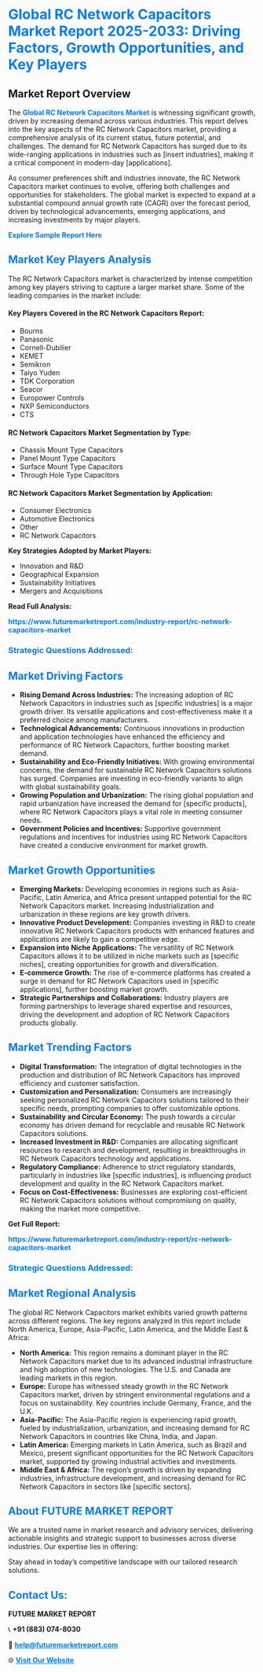 <h1 style="color: #007BFF;">Global RC Network Capacitors Market Report 2025-2033: Driving Factors, Growth Opportunities, and Key Players</h1>

<section id="overview">
<h2>Market Report Overview</h2>
<p>The <a href="https://www.futuremarketreport.com/industry-report/rc-network-capacitors-market" style="color: #007BFF; text-decoration: none;"><strong>Global RC Network Capacitors Market</strong></a> is witnessing significant growth, driven by increasing demand across various industries. This report delves into the key aspects of the RC Network Capacitors market, providing a comprehensive analysis of its current status, future potential, and challenges. The demand for RC Network Capacitors has surged due to its wide-ranging applications in industries such as [insert industries], making it a critical component in modern-day [applications].</p>
<p>As consumer preferences shift and industries innovate, the RC Network Capacitors market continues to evolve, offering both challenges and opportunities for stakeholders. The global market is expected to expand at a substantial compound annual growth rate (CAGR) over the forecast period, driven by technological advancements, emerging applications, and increasing investments by major players.</p>
</section>

<section id="overview">
<p><a href="https://www.futuremarketreport.com/request-sample/reportId=113284" style="color: #007BFF; text-decoration: none;"><strong>Explore Sample Report Here</strong></a></p>
</section>

<section id="key-players">
<h2 style="color: #007BFF;">Market Key Players Analysis</h2>
<p>The RC Network Capacitors market is characterized by intense competition among key players striving to capture a larger market share. Some of the leading companies in the market include:</p>
<h4>Key Players Covered in the RC Network Capacitors Report:</h4>
<ul><li>Bourns</li><li>Panasonic</li><li>Cornell-Dubilier</li><li>KEMET</li><li>Semikron</li><li>Taiyo Yuden</li><li>TDK Corporation</li><li>Seacor</li><li>Europower Controls</li><li>NXP Semiconductors</li><li>CTS</li></ul>
<h4>RC Network Capacitors Market Segmentation by Type:</h4>
<ul><li>Chassis Mount Type Capacitors</li><li>Panel Mount Type Capacitors</li><li>Surface Mount Type Capacitors</li><li>Through Hole Type Capacitors</li></ul>

<h4>RC Network Capacitors Market Segmentation by Application:</h4>
<ul><li>Consumer Electronics</li><li>Automotive Electronics</li><li>Other</li><li>RC Network Capacitors</li></ul>
<p><strong>Key Strategies Adopted by Market Players:</strong></p>
<ul>
<li>Innovation and R&D</li>
<li>Geographical Expansion</li>
<li>Sustainability Initiatives</li>
<li>Mergers and Acquisitions</li>
</ul>
</section>

<section>
<p><strong>Read Full Analysis: </strong></p><a href="https://www.futuremarketreport.com/industry-report/rc-network-capacitors-market" style="color: #007BFF; text-decoration: none;"><strong>https://www.futuremarketreport.com/industry-report/rc-network-capacitors-market</strong></a>
<h3 style="color: #007BFF;">Strategic Questions Addressed:</h3>
</section>

<section id="driving-factors">
<h2 style="color: #007BFF;">Market Driving Factors</h2>
<ul>
<li><strong>Rising Demand Across Industries:</strong> The increasing adoption of RC Network Capacitors in industries such as [specific industries] is a major growth driver. Its versatile applications and cost-effectiveness make it a preferred choice among manufacturers.</li>
<li><strong>Technological Advancements:</strong> Continuous innovations in production and application technologies have enhanced the efficiency and performance of RC Network Capacitors, further boosting market demand.</li>
<li><strong>Sustainability and Eco-Friendly Initiatives:</strong> With growing environmental concerns, the demand for sustainable RC Network Capacitors solutions has surged. Companies are investing in eco-friendly variants to align with global sustainability goals.</li>
<li><strong>Growing Population and Urbanization:</strong> The rising global population and rapid urbanization have increased the demand for [specific products], where RC Network Capacitors plays a vital role in meeting consumer needs.</li>
<li><strong>Government Policies and Incentives:</strong> Supportive government regulations and incentives for industries using RC Network Capacitors have created a conducive environment for market growth.</li>
</ul>
</section>

<section id="growth-opportunities">
<h2 style="color: #007BFF;">Market Growth Opportunities</h2>
<ul>
<li><strong>Emerging Markets:</strong> Developing economies in regions such as Asia-Pacific, Latin America, and Africa present untapped potential for the RC Network Capacitors market. Increasing industrialization and urbanization in these regions are key growth drivers.</li>
<li><strong>Innovative Product Development:</strong> Companies investing in R&D to create innovative RC Network Capacitors products with enhanced features and applications are likely to gain a competitive edge.</li>
<li><strong>Expansion into Niche Applications:</strong> The versatility of RC Network Capacitors allows it to be utilized in niche markets such as [specific niches], creating opportunities for growth and diversification.</li>
<li><strong>E-commerce Growth:</strong> The rise of e-commerce platforms has created a surge in demand for RC Network Capacitors used in [specific applications], further boosting market growth.</li>
<li><strong>Strategic Partnerships and Collaborations:</strong> Industry players are forming partnerships to leverage shared expertise and resources, driving the development and adoption of RC Network Capacitors products globally.</li>
</ul>
</section>

<section id="trending-factors">
<h2 style="color: #007BFF;">Market Trending Factors</h2>
<ul>
<li><strong>Digital Transformation:</strong> The integration of digital technologies in the production and distribution of RC Network Capacitors has improved efficiency and customer satisfaction.</li>
<li><strong>Customization and Personalization:</strong> Consumers are increasingly seeking personalized RC Network Capacitors solutions tailored to their specific needs, prompting companies to offer customizable options.</li>
<li><strong>Sustainability and Circular Economy:</strong> The push towards a circular economy has driven demand for recyclable and reusable RC Network Capacitors solutions.</li>
<li><strong>Increased Investment in R&D:</strong> Companies are allocating significant resources to research and development, resulting in breakthroughs in RC Network Capacitors technology and applications.</li>
<li><strong>Regulatory Compliance:</strong> Adherence to strict regulatory standards, particularly in industries like [specific industries], is influencing product development and quality in the RC Network Capacitors market.</li>
<li><strong>Focus on Cost-Effectiveness:</strong> Businesses are exploring cost-efficient RC Network Capacitors solutions without compromising on quality, making the market more competitive.</li>
</ul>
</section>

<section>
<p><strong>Get Full Report: </strong></p><a href="https://www.futuremarketreport.com/industry-report/rc-network-capacitors-market" style="color: #007BFF; text-decoration: none;"><strong>https://www.futuremarketreport.com/industry-report/rc-network-capacitors-market</strong></a>
<h3 style="color: #007BFF;">Strategic Questions Addressed:</h3>
</section>


<section id="regional-analysis">
<h2 style="color: #007BFF;">Market Regional Analysis</h2>
<p>The global RC Network Capacitors market exhibits varied growth patterns across different regions. The key regions analyzed in this report include North America, Europe, Asia-Pacific, Latin America, and the Middle East & Africa:</p>
<ul>
<li><strong>North America:</strong> This region remains a dominant player in the RC Network Capacitors market due to its advanced industrial infrastructure and high adoption of new technologies. The U.S. and Canada are leading markets in this region.</li>
<li><strong>Europe:</strong> Europe has witnessed steady growth in the RC Network Capacitors market, driven by stringent environmental regulations and a focus on sustainability. Key countries include Germany, France, and the U.K.</li>
<li><strong>Asia-Pacific:</strong> The Asia-Pacific region is experiencing rapid growth, fueled by industrialization, urbanization, and increasing demand for RC Network Capacitors in countries like China, India, and Japan.</li>
<li><strong>Latin America:</strong> Emerging markets in Latin America, such as Brazil and Mexico, present significant opportunities for the RC Network Capacitors market, supported by growing industrial activities and investments.</li>
<li><strong>Middle East & Africa:</strong> The region’s growth is driven by expanding industries, infrastructure development, and increasing demand for RC Network Capacitors in sectors like [specific sectors].</li>
</ul>
</section>

<footer>
<h2 style="color: #007BFF;">About FUTURE MARKET REPORT</h2>
<p>We are a trusted name in market research and advisory services, delivering actionable insights and strategic support to businesses across diverse industries. Our expertise lies in offering:</p>

<p>Stay ahead in today’s competitive landscape with our tailored research solutions.</p>

<h2 style="color: #007BFF;">Contact Us:</h2>
<p><strong>FUTURE MARKET REPORT</strong></p>
<p>📞 <strong>+91 (883) 074-8030</strong></p>
<p>📧 <strong><a href="mailto:help@futuremarketreport.com" style="color: #007BFF;">help@futuremarketreport.com</a></strong></p>
<p>🌐 <strong><a href="https://www.futuremarketreport.com/" style="color: #007BFF;">Visit Our Website</a></strong></p>
</footer>